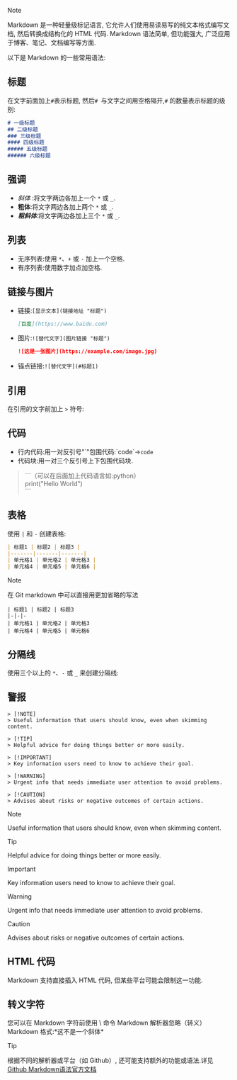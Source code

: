 > [!NOTE]
> Markdown 是一种轻量级标记语言, 它允许人们使用易读易写的纯文本格式编写文档, 然后转换成结构化的 HTML 代码. Markdown 语法简单, 但功能强大, 广泛应用于博客、笔记、文档编写等方面.  

以下是 Markdown 的一些常用语法:

## 标题

在文字前面加上`#`表示标题, 然后`# `与文字之间用空格隔开,`#` 的数量表示标题的级别:

```md
# 一级标题
## 二级标题
### 三级标题
#### 四级标题
##### 五级标题
###### 六级标题
```

## 强调

-   _斜体_ :将文字两边各加上一个 `*` 或 `_`.
-   **粗体**:将文字两边各加上两个 `*` 或 `_`.
-   _**粗斜体**_:将文字两边各加上三个 `*` 或 `_`.

## 列表

-   无序列表:使用 `*`、`+` 或 `-` 加上一个空格.
-   有序列表:使用数字加点加空格.

## 链接与图片

-   链接:`[显示文本](链接地址 "标题")`

    ```md
    [百度](https://www.baidu.com)
    ```

-   图片:`![替代文字](图片链接 "标题")`
    
    ```md
    ![这是一张图片](https://example.com/image.jpg)
    ```

-   锚点链接:`![替代文字](#标题1)`

## 引用

在引用的文字前加上 `>` 符号:

## 代码

-   行内代码:用一对反引号"\`"包围代码:\`code\`→`code`
-   代码块:用一对三个反引号上下包围代码块.

> \`\`\`（可以在后面加上代码语言如:python）  
> print("Hello World")  
> \`\`\`

## 表格

使用 `|` 和 `-` 创建表格:

```md
| 标题1 | 标题2 | 标题3 |
|-------|-------|-------|
| 单元格1 | 单元格2 | 单元格3 |
| 单元格4 | 单元格5 | 单元格6 |
```
> [!NOTE]
> 在 Git markdown 中可以直接用更加省略的写法

```
| 标题1 | 标题2 | 标题3
|-|-|-
| 单元格1 | 单元格2 | 单元格3
| 单元格4 | 单元格5 | 单元格6
```

## 分隔线

使用三个以上的 `*`、`-` 或 `_` 来创建分隔线:

## 警报
```
> [!NOTE]
> Useful information that users should know, even when skimming content.

> [!TIP]
> Helpful advice for doing things better or more easily.

> [!IMPORTANT]
> Key information users need to know to achieve their goal.

> [!WARNING]
> Urgent info that needs immediate user attention to avoid problems.

> [!CAUTION]
> Advises about risks or negative outcomes of certain actions.
```

> [!NOTE]
> Useful information that users should know, even when skimming content.

> [!TIP]
> Helpful advice for doing things better or more easily.

> [!IMPORTANT]
> Key information users need to know to achieve their goal.

> [!WARNING]
> Urgent info that needs immediate user attention to avoid problems.

> [!CAUTION]
> Advises about risks or negative outcomes of certain actions.


## HTML 代码

Markdown 支持直接插入 HTML 代码, 但某些平台可能会限制这一功能.

## 转义字符

您可以在 Markdown 字符前使用 \\ 命令 Markdown 解析器忽略（转义）Markdown 格式:\*这不是一个斜体\*
 

> [!TIP]
> 根据不同的解析器或平台（如 Github）, 还可能支持额外的功能或语法.详见[Github Markdown语法官方文档](https://docs.github.com/zh/get-started/writing-on-github/getting-started-with-writing-and-formatting-on-github/basic-writing-and-formatting-syntax)